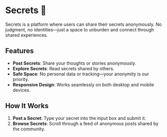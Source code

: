 # Secrets 🌟

Secrets is a platform where users can share their secrets anonymously. No judgment, no identities—just a space to unburden and connect through shared experiences.

## Features
- **Post Secrets**: Share your thoughts or stories anonymously.
- **Explore Secrets**: Read secrets shared by others.
- **Safe Space**: No personal data or tracking—your anonymity is our priority.
- **Responsive Design**: Works seamlessly on both desktop and mobile devices.

## How It Works
1. **Post a Secret**: Type your secret into the input box and submit it.
2. **Browse Secrets**: Scroll through a feed of anonymous posts shared by the community.
